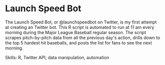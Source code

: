# Launch Speed Bot
The Launch Speed Bot, or @launchspeedbot on Twitter, is my first attempt at creating an Twitter bot. This R script is automated to run at 11 am every morning during the Major League Baseball regular season. The script scrapes pitch-by-pitch data from all the previous day's action, drills down to the top 5 hardest hit baseballs, and posts the list for fans to see the next morning. 

Skills: R, Twitter API, data manipulation, automation
